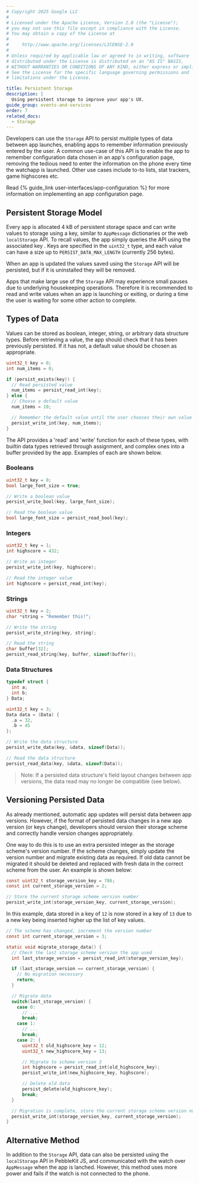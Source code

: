 ```yaml
---
# Copyright 2025 Google LLC
#
# Licensed under the Apache License, Version 2.0 (the "License");
# you may not use this file except in compliance with the License.
# You may obtain a copy of the License at
#
#     http://www.apache.org/licenses/LICENSE-2.0
#
# Unless required by applicable law or agreed to in writing, software
# distributed under the License is distributed on an "AS IS" BASIS,
# WITHOUT WARRANTIES OR CONDITIONS OF ANY KIND, either express or implied.
# See the License for the specific language governing permissions and
# limitations under the License.

title: Persistent Storage
description: |
  Using persistent storage to improve your app's UX.
guide_group: events-and-services
order: 7
related_docs:
  - Storage
---
```


Developers can use the ``Storage`` API to persist multiple types of data between
app launches, enabling apps to remember information previously entered by the
user. A common use-case of this API is to enable the app to remember
configuration data chosen in an app's configuration page, removing the
tedious need to enter the information on the phone every time the watchapp is
launched. Other use cases include to-to lists, stat trackers, game highscores
etc.

Read {% guide_link user-interfaces/app-configuration %} for more information on
implementing an app configuration page.


## Persistent Storage Model

Every app is allocated 4 kB of persistent storage space and can write values to
storage using a key, similar to ``AppMessage`` dictionaries or the web
`localStorage` API. To recall values, the app simply queries the API using the
associated key . Keys are specified in the `uint32_t` type, and each value can
have a size up to ``PERSIST_DATA_MAX_LENGTH`` (currently 256 bytes).

When an app is updated the values saved using the ``Storage`` API will be
persisted, but if it is uninstalled they will be removed.

Apps that make large use of the ``Storage`` API may experience small pauses due
to underlying housekeeping operations. Therefore it is recommended to read and
write values when an app is launching or exiting, or during a time the user is
waiting for some other action to complete.


## Types of Data

Values can be stored as boolean, integer, string, or arbitrary data structure
types. Before retrieving a value, the app should check that it has been
previously persisted. If it has not, a default value should be chosen as
appropriate.

```c
uint32_t key = 0;
int num_items = 0;

if (persist_exists(key)) {
  // Read persisted value
  num_items = persist_read_int(key);
} else {
  // Choose a default value
  num_items = 10;

  // Remember the default value until the user chooses their own value
  persist_write_int(key, num_items);
}
```

The API provides a 'read' and 'write' function for each of these types,
with builtin data types retrieved through assignment, and complex ones into a
buffer provided by the app. Examples of each are shown below.


### Booleans

```c
uint32_t key = 0;
bool large_font_size = true;
```

```c
// Write a boolean value
persist_write_bool(key, large_font_size);
```

```c
// Read the boolean value
bool large_font_size = persist_read_bool(key);
```


### Integers

```c
uint32_t key = 1;
int highscore = 432;
```

```c
// Write an integer
persist_write_int(key, highscore);
```

```c
// Read the integer value
int highscore = persist_read_int(key);
```


### Strings

```c
uint32_t key = 2;
char *string = "Remember this!";
```

```c
// Write the string
persist_write_string(key, string);
```

```c
// Read the string
char buffer[32];
persist_read_string(key, buffer, sizeof(buffer));
```


### Data Structures

```c
typedef struct {
  int a;
  int b;
} Data;

uint32_t key = 3;
Data data = (Data) {
  .a = 32,
  .b = 45
};
```

```c
// Write the data structure
persist_write_data(key, &data, sizeof(Data));
```

```c
// Read the data structure
persist_read_data(key, &data, sizeof(Data));
```

> Note: If a persisted data structure's field layout changes between app
> versions, the data read may no longer be compatible (see below).


## Versioning Persisted Data

As already mentioned, automatic app updates will persist data between app
versions. However, if the format of persisted data changes in a new app version
(or keys change), developers should version their storage scheme and correctly
handle version changes appropriately.

One way to do this is to use an extra persisted integer as the storage scheme's
version number. If the scheme changes, simply update the version number and
migrate existing data as required. If old data cannot be migrated it should be
deleted and replaced with fresh data in the correct scheme from the user. An
example is shown below:

```c
const uint32_t storage_version_key = 786;
const int current_storage_version = 2;
```

```c
// Store the current storage scheme version number
persist_write_int(storage_version_key, current_storage_version);
```

In this example, data stored in a key of `12` is now stored in a key of `13` due
to a new key being inserted higher up the list of key values.

```c
// The scheme has changed, increment the version number
const int current_storage_version = 3;
```

```c
static void migrate_storage_data() {
  // Check the last storage scheme version the app used
  int last_storage_version = persist_read_int(storage_version_key);

  if (last_storage_version == current_storage_version) {
    // No migration necessary
    return;
  }

  // Migrate data
  switch(last_storage_version) {
    case 0:
      // ...
      break;
    case 1:
      // ...
      break;
    case 2: {
      uint32_t old_highscore_key = 12;
      uint32_t new_highscore_key = 13;

      // Migrate to scheme version 3
      int highscore = persist_read_int(old_highscore_key);
      persist_write_int(new_highscore_key, highscore);

      // Delete old data
      persist_delete(old_highscore_key);
      break;
  }

  // Migration is complete, store the current storage scheme version number
  persist_write_int(storage_version_key, current_storage_version);
}
```


## Alternative Method

In addition to the ``Storage`` API, data can also be persisted using the
`localStorage` API in PebbleKit JS, and communicated with the watch over
``AppMessage`` when the app is lanched. However, this method uses more power and
fails if the watch is not connected to the phone.

